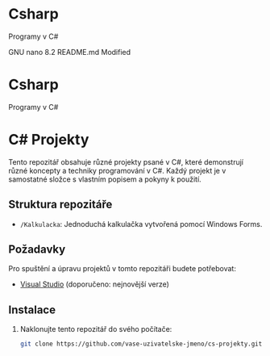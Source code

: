 # Csharp
Programy v C#


  GNU nano 8.2                                   README.md                                   Modified
# Csharp
Programy v C#












# C# Projekty

Tento repozitář obsahuje různé projekty psané v C#, které demonstrují různé koncepty a techniky programování v C#. Každý projekt je v samostatné složce s vlastním popisem a pokyny k použití.

## Struktura repozitáře

- `/Kalkulacka`: Jednoduchá kalkulačka vytvořená pomocí Windows Forms.

## Požadavky

Pro spuštění a úpravu projektů v tomto repozitáři budete potřebovat:

- [Visual Studio](https://visualstudio.microsoft.com/) (doporučeno: nejnovější verze)

## Instalace

1. Naklonujte tento repozitář do svého počítače:
   ```bash
   git clone https://github.com/vase-uzivatelske-jmeno/cs-projekty.git
